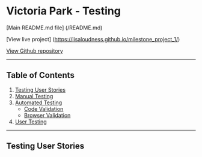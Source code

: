 # Victoria Park - Testing

[Main README.md file] (/README.md)

[View live project] (https://lisaloudness.github.io/milestone_project_1/)

[View Github repository]()

***
## Table of Contents
1. [Testing User Stories](#Testing-User_Stories)
2. [Manual Testing](#Manual-Testing)
3. [Automated Testing](#Automeated-Testing)
    - [Code Validation](#Code-Validation)
    - [Browser Validation](#Browser-Validation)
4. [User Testing](User-Testing)


***

## Testing User Stories